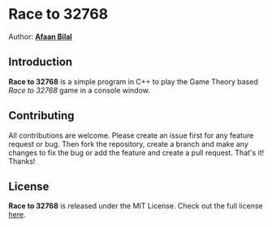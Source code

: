 Race to 32768
=============

Author: **[Afaan Bilal](https://afaan.me)**  

## Introduction
**Race to 32768** is a simple program in C++ to play the Game Theory based *Race to 32768* game in a console window.

## Contributing
All contributions are welcome. Please create an issue first for any feature request
or bug. Then fork the repository, create a branch and make any changes to fix the bug 
or add the feature and create a pull request. That's it!
Thanks!

## License
**Race to 32768** is released under the MIT License.
Check out the full license [here](LICENSE).
